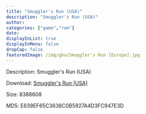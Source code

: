 ```yaml
---
title: "Smuggler's Run (USA)"
description: "Smuggler's Run (USA)"
author: 
categories: ["game","rom"]
date: 
displayInList: true
displayInMenu: false
dropCap: false
featuredImage: /img/gba/Smuggler's Run [Europe].jpg
---
```


Description: Smuggler's Run (USA)

Download: <a style="text-decoration:underline;" href="https://mega.nz/#!jKQCnC4B!PqUyUs-XTkVgIA4hEQduy9voKlQMajk72pJCDd6LHiE" target = "_blank" rel = "nofollow" > Smuggler's Run (USA)</a>

Size: 8388608

MD5: E639EF65C3638C0B5927A4D3FC947E3D

